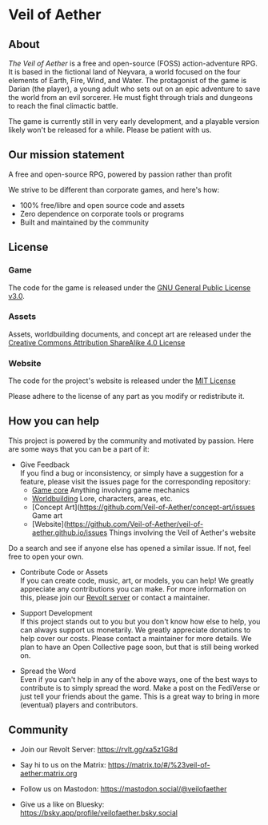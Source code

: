 # Veil of Aether

## About
*The Veil of Aether* is a free and open-source (FOSS) action-adventure RPG. It is based in the fictional land of Neyvara, a world focused on the four elements of Earth, Fire, Wind, and Water. The protagonist of the game is Darian (the player), a young adult who sets out on an epic adventure to save the world from an evil sorcerer. He must fight through trials and dungeons to reach the final climactic battle.

The game is currently still in very early development, and a playable version likely won't be released for a while. Please be patient with us.

## Our mission statement

A free and open-source RPG, powered by passion rather than profit

We strive to be different than corporate games, and here's how:
- 100% free/libre and open source code and assets
- Zero dependence on corporate tools or programs
- Built and maintained by the community

## License
### Game
The code for the game is released under the [GNU General Public License v3.0](https://www.gnu.org/licenses/gpl-3.0).
### Assets
Assets, worldbuilding documents, and concept art are released under the [Creative Commons Attribution ShareAlike 4.0 License](https://creativecommons.org/licenses/by-sa/4.0/)
### Website
The code for the project's website is released under the [MIT License](https://opensource.org/license/mit)

Please adhere to the license of any part as you modify or redistribute it.

## How you can help

This project is powered by the community and motivated by passion. Here are some ways that you can be a part of it:

- Give Feedback  
If you find a bug or inconsistency, or simply have a suggestion for a feature, please visit the issues page for the corresponding repository:
  - [Game core](https://github.com/Veil-of-Aether/game-core/issues)
    Anything involving game mechanics
  - [Worldbuilding](https://github.com/Veil-of-Aether/worldbuilding/issues)
    Lore, characters, areas, etc.
  - [Concept Art](https://github.com/Veil-of-Aether/concept-art/issues
    Game art
  - [Website](https://github.com/Veil-of-Aether/veil-of-aether.github.io/issues
    Things involving the Veil of Aether's website

Do a search and see if anyone else has opened a similar issue. If not, feel free to open your own.

- Contribute Code or Assets  
If you can create code, music, art, or models, you can help! We greatly appreciate any contributions you can make. For more information on this, please join our [Revolt server](https://rvlt.gg/xa5z1G8d) or contact a maintainer.

- Support Development  
If this project stands out to you but you don't know how else to help, you can always support us monetarily. We greatly appreciate donations to help cover our costs. Please contact a maintainer for more details. We plan to have an Open Collective page soon, but that is still being worked on.

- Spread the Word  
Even if you can't help in any of the above ways, one of the best ways to contribute is to simply spread the word. Make a post on the FediVerse or just tell your friends about the game. This is a great way to bring in more (eventual) players and contributors.

## Community

- Join our Revolt Server: https://rvlt.gg/xa5z1G8d

- Say hi to us on the Matrix: https://matrix.to/#/%23veil-of-aether:matrix.org

- Follow us on Mastodon: https://mastodon.social/@veilofaether

- Give us a like on Bluesky: https://bsky.app/profile/veilofaether.bsky.social
